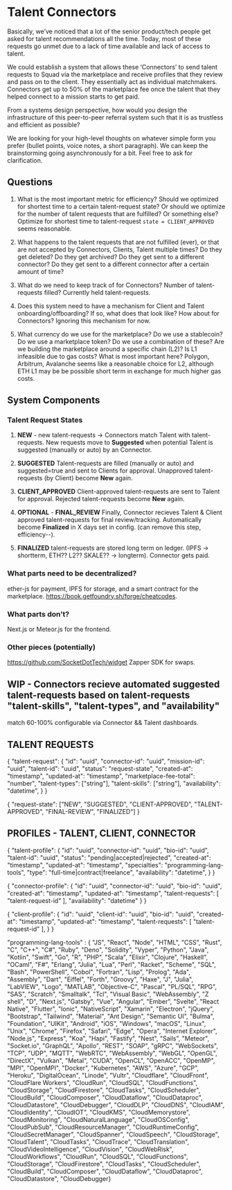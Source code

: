 # Talent Connectors

Basically, we’ve noticed that a lot of the senior product/tech people get asked for talent recommendations all the time. Today, most of these requests go unmet due to a lack of time available and lack of access to talent.

We could establish a system that allows these ‘Connectors’ to send talent requests to Squad via the marketplace and receive profiles that they review and pass on to the client. They essentially act as individual matchmakers. Connectors get up to 50% of the marketplace fee once the talent that they helped connect to a mission starts to get paid.

From a systems design perspective, how would you design the infrastructure of this peer-to-peer referral system such that it is as trustless and efficient as possible?

We are looking for your high-level thoughts on whatever simple form you prefer (bullet points, voice notes, a short paragraph). We can keep the brainstorming going asynchronously for a bit. Feel free to ask for clarification.

## Questions

1) What is the most important metric for efficiency? Should we optimized for shortest time to a certain talent-request state? Or should we optimize for the number of talent requests that are fulfilled? Or something else? Optimize for shortest time to talent-request `state = CLIENT_APPROVED` seems reasonable.

2) What happens to the talent requests that are not fulfilled (ever), or that are not accepted by Connectors, Clients, Talent multiple times? Do they get deleted? Do they get archived? Do they get sent to a different connector? Do they get sent to a different connector after a certain amount of time?

3) What do we need to keep track of for Connectors? Number of talent-requests filled? Currently held talent-requests. 

4) Does this system need to have a mechanism for Client and Talent onboarding/offboarding? If so, what does that look like? How about for Connectors? Ignoring this mechanism for now.

5) What currency do we use for the marketplace? Do we use a stablecoin? Do we use a marketplace token? Do we use a combination of these? Are we building the marketplace around a specific chain (L2)? Is L1 infeasible due to gas costs? What is most important here? Polygon, Arbitrum, Avalanche seems like a reasonable choice for L2, although ETH L1 may be be possible short term in exchange for much higher gas costs.

## System Components

### Talent Request States

1) **NEW** - new talent-requests -> Connectors match Talent with talent-requests. New requests move to **Suggested** when potential Talent is suggested (manually or auto) by an Connector.
2) **SUGGESTED** Talent-requests are filled (manually or auto) and suggested=true and sent to Clients for approval. Unapproved talent-requests (by Client) become **New** again.
3) **CLIENT_APPROVED** Client-approved talent-requests are sent to Talent for approval. Rejected talent-requests become **New** again.
4) **OPTIONAL** - **FINAL_REVIEW** Finally, Connector recieves Talent & Client approved talent-requests for final review/tracking. Automatically become **Finalized** in X days set in config. (can remove this step, efficiency--).

5) **FINALIZED** talent-requests are stored long term on ledger. (IPFS -> shortterm, ETH?? L2?? SKALE?? -> longterm). Connector gets paid.

### What parts need to be decentralized?

ether-js for payment, IPFS for storage, and a smart contract for the marketplace.
<https://book.getfoundry.sh/forge/cheatcodes>.

### What parts don't?

Next.js or Meteor.js for the frontend.

### Other pieces (potentially)

<https://github.com/SocketDotTech/widget>
Zapper SDK for swaps.

## WIP - Connectors recieve automated suggested talent-requests based on talent-requests "talent-skills", "talent-types", and "availability"

match 60-100% configurable via Connector && Talent dashboards.

## TALENT REQUESTS

<!-- talent-requests -->
{
    "talent-request": {
        "id": "uuid",
        "connector-id": "uuid",
        "mission-id": "uuid",
        "talent-id": "uuid",
        "status": "request-state",
        "created-at": "timestamp",
        "updated-at": "timestamp",
        "marketplace-fee-total": "number",
        "talent-types": ["string"],
        "talent-skills": ["string"],
        "availability": "datetime",
    }
}
<!-- request-state -->
{
    "request-state": ["NEW", "SUGGESTED", "CLIENT-APPROVED", "TALENT-APPROVED", "FINAL-REVIEW", "FINALIZED"]
}

## PROFILES - TALENT, CLIENT, CONNECTOR
<!-- talent-profiles -->
{
    "talent-profile": {
        "id": "uuid",
        "connector-id": "uuid",
        "bio-id": "uuid",
        "talent-id": "uuid",
        "status": "pending|accepted|rejected",
        "created-at": "timestamp",
        "updated-at": "timestamp",
        "specialties": "programming-lang-tools",
        "type": "full-time|contract|freelance",
        "availability": "datetime",
    }
}

<!-- connector-profiles -->
{
    "connector-profile": {
        "id": "uuid",
        "connector-id": "uuid",
        "bio-id": "uuid",
        "created-at": "timestamp",
        "updated-at": "timestamp",
        "talent-requests": [
            "talent-request-id"
        ],
        "availability": "datetime"
        }
}

<!-- client-profiles -->
{
    "client-profile": {
        "id": "uuid",
        "client-id": "uuid",
        "bio-id": "uuid",
        "created-at": "timestamp",
        "updated-at": "timestamp",
        "talent-requests": [
            "talent-request-id"
        ],
    }
}
<!-- programming languages & tools -->

"programming-lang-tools" : { "JS", "React", "Node", "HTML", "CSS", "Rust", "C", "C++", "C#", "Ruby", "Deno", "Solidity", "Vyper", "Python", "Java", "Kotlin", "Swift", "Go", "R", "PHP", "Scala", "Elixir", "Clojure", "Haskell", "OCaml", "F#", "Erlang", "Julia", "Lua", "Perl", "Racket", "Scheme", "SQL", "Bash", "PowerShell", "Cobol", "Fortran", "Lisp", "Prolog", "Ada", "Assembly", "Dart", "Eiffel", "Forth", "Groovy", "Haxe", "J", "Julia", "LabVIEW", "Logo", "MATLAB", "Objective-C", "Pascal", "PL/SQL", "RPG", "SAS", "Scratch", "Smalltalk", "Tcl", "Visual Basic", "WebAssembly", "Z shell", "D", "Next.js", "Gatsby", "Vue", "Angular", "Ember", "Svelte", "React Native", "Flutter", "Ionic", "NativeScript", "Xamarin", "Electron", "jQuery", "Bootstrap", "Tailwind", "Material", "Ant Design", "Semantic UI", "Bulma", "Foundation", "UIKit", "Android", "iOS", "Windows", "macOS", "Linux", "Unix", "Chrome", "Firefox", "Safari", "Edge", "Opera", "Internet Explorer", "Node.js", "Express", "Koa", "Hapi", "Fastify", "Nest", "Sails", "Meteor", "Socket.io", "GraphQL", "Apollo", "REST", "SOAP", "gRPC", "WebSockets", "TCP", "UDP", "MQTT", "WebRTC", "WebAssembly", "WebGL", "OpenGL", "DirectX", "Vulkan", "Metal", "CUDA", "OpenCL", "OpenACC", "OpenMP", "MPI", "OpenMPI", "Docker", "Kubernetes", "AWS", "Azure", "GCP", "Heroku", "DigitalOcean", "Linode", "Vultr", "Cloudflare", "CloudFront", "CloudFlare Workers", "CloudRun", "CloudSQL", "CloudFunctions", "CloudStorage", "CloudFirestore", "CloudTasks", "CloudScheduler", "CloudBuild", "CloudComposer", "CloudDataflow", "CloudDataproc", "CloudDatastore", "CloudDebugger", "CloudDLP", "CloudDNS", "CloudIAM", "CloudIdentity", "CloudIOT", "CloudKMS", "CloudMemorystore", "CloudMonitoring", "CloudNaturalLanguage", "CloudOSConfig", "CloudPubSub", "CloudResourceManager", "CloudRuntimeConfig", "CloudSecretManager", "CloudSpanner", "CloudSpeech", "CloudStorage", "CloudTalent", "CloudTasks", "CloudTrace", "CloudTranslation", "CloudVideoIntelligence", "CloudVision", "CloudWebRisk", "CloudWorkflows", "CloudRun", "CloudSQL", "CloudFunctions", "CloudStorage", "CloudFirestore", "CloudTasks", "CloudScheduler", "CloudBuild", "CloudComposer", "CloudDataflow", "CloudDataproc", "CloudDatastore", "CloudDebugger}

